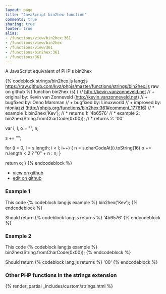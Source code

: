 ```yaml
---
layout: page
title: "JavaScript bin2hex function"
comments: true
sharing: true
footer: true
alias:
- /functions/view/bin2hex:361
- /functions/view/bin2hex
- /functions/view/361
- /functions/bin2hex:361
- /functions/361
---
```

<!-- Generated by Rakefile:build -->
A JavaScript equivalent of PHP's bin2hex

{% codeblock strings/bin2hex.js lang:js https://raw.github.com/kvz/phpjs/master/functions/strings/bin2hex.js raw on github %}
function bin2hex (s) {
  // http://kevin.vanzonneveld.net
  // +   original by: Kevin van Zonneveld (http://kevin.vanzonneveld.net)
  // +   bugfixed by: Onno Marsman
  // +   bugfixed by: Linuxworld
  // +   improved by: ntoniazzi (http://phpjs.org/functions/bin2hex:361#comment_177616)
  // *     example 1: bin2hex('Kev');
  // *     returns 1: '4b6576'
  // *     example 2: bin2hex(String.fromCharCode(0x00));
  // *     returns 2: '00'

  var i, l, o = "", n;

  s += "";

  for (i = 0, l = s.length; i < l; i++) {
    n = s.charCodeAt(i).toString(16)
    o += n.length < 2 ? "0" + n : n;
  }

  return o;
}
{% endcodeblock %}

 - [view on github](https://github.com/kvz/phpjs/blob/master/functions/strings/bin2hex.js)
 - [edit on github](https://github.com/kvz/phpjs/edit/master/functions/strings/bin2hex.js)

### Example 1
This code
{% codeblock lang:js example %}
bin2hex('Kev');
{% endcodeblock %}

Should return
{% codeblock lang:js returns %}
'4b6576'
{% endcodeblock %}

### Example 2
This code
{% codeblock lang:js example %}
bin2hex(String.fromCharCode(0x00));
{% endcodeblock %}

Should return
{% codeblock lang:js returns %}
'00'
{% endcodeblock %}


### Other PHP functions in the strings extension
{% render_partial _includes/custom/strings.html %}
